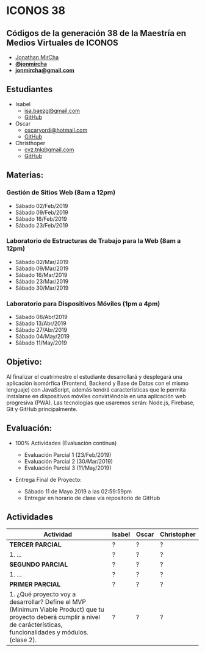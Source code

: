 # ICONOS 38

## Códigos de la generación 38 de la Maestría en Medios Virtuales de ICONOS

* [Jonathan MirCha](http://jonmircha.com)
* **[@jonmircha](https://twitter.com/jonmircha)**
* **[jonmircha@gmail.com](mailto:jonmircha@gmail.com)**

## Estudiantes

* Isabel
  * isa.baezg@gmail.com
  * [GitHub]()
* Oscar
  * oscaryordi@hotmail.com
  * [GitHub]()
* Christhoper
  * cvz.tnk@gmail.com
  * [GitHub]()

## Materias:

### Gestión de Sitios Web (8am a 12pm)

* Sábado 02/Feb/2019
* Sábado 09/Feb/2019
* Sábado 16/Feb/2019
* Sábado 23/Feb/2019

### Laboratorio de Estructuras de Trabajo para la Web  (8am a 12pm)

* Sábado 02/Mar/2019
* Sábado 09/Mar/2019
* Sábado 16/Mar/2019
* Sábado 23/Mar/2019
* Sábado 30/Mar/2019

### Laboratorio para Dispositivos Móviles (1pm a 4pm)

* Sábado 06/Abr/2019
* Sábado 13/Abr/2019
* Sábado 27/Abr/2019
* Sábado 04/May/2019
* Sábado 11/May/2019

## Objetivo:

Al finalizar el cuatrimestre el estudiante desarrollará y desplegará una aplicación isomórfica (Frontend, Backend y Base de Datos con el mismo lenguaje) con JavaScript, además tendrá características que le permita instalarse en dispositivos móviles convirtiéndola en una aplicación web progresiva (PWA). Las tecnologías que usaremos serán: Node.js, Firebase, Git y GitHub principalmente.

## Evaluación:

* 100% Actividades (Evaluación continua)
  * Evaluación Parcial 1 (23/Feb/2019)
  * Evaluación Parcial 2 (30/Mar/2019)
  * Evaluación Parcial 3 (11/May/2019)

* Entrega Final de Proyecto:
  * Sábado 11 de Mayo 2019 a las 02:59:59pm
  * Entregar en horario de clase vía repositorio de GitHub

## Actividades

| Actividad | Isabel | Oscar | Christopher |
| -- | -- | -- | -- |
| **TERCER PARCIAL** | ? | ? | ? |
| 1. ... | ? | ? | ? |
| **SEGUNDO PARCIAL** | ? | ? | ? |
| 1. ... | ? | ? | ? |
| **PRIMER PARCIAL** | ? | ? | ? |
| 1. ¿Qué proyecto voy a desarrollar? Define el MVP (Minimum Viable Product) que tu proyecto deberá cumplir a nivel de carácterísticas, funcionalidades y módulos. (clase 2). | ? | ? | ? |
